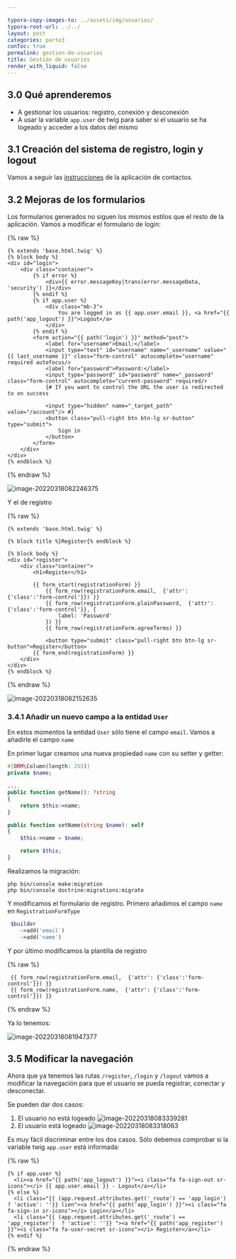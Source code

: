 ```yaml
---

typora-copy-images-to: ../assets/img/usuarios/
typora-root-url: ../../
layout: post
categories: parte3
conToc: true
permalink: gestion-de-usuarios
title: Gestión de usuarios
render_with_liquid: false
---
```


## 3.0 Qué aprenderemos

* A gestionar los usuarios: registro, conexión y desconexión
* A usar la variable `app.user` de twig para saber si el usuario se ha logeado y acceder a los datos del mismo

## 3.1 Creación del sistema de registro, login y logout

Vamos a seguir las [instrucciones](https://victorponz.github.io/symfony-contactos-teoria/posts/seguridad-y-control-de-accesos/) de la aplicación de contactos.

## 3.2 Mejoras de los formularios

Los formularios generados no siguen los mismos estilos que el resto de la aplicación. Vamos a modificar el formulario de login:

{% raw %}

```twig
{% extends 'base.html.twig' %}
{% block body %}
<div id="login">
    <div class="container">
        {% if error %}
            <div>{{ error.messageKey|trans(error.messageData, 'security') }}</div>
        {% endif %}
        {% if app.user %}
            <div class="mb-3">
                You are logged in as {{ app.user.email }}, <a href="{{ path('app_logout') }}">Logout</a>
            </div>
        {% endif %}
        <form action="{{ path('login') }}" method="post">
            <label for="username">Email:</label>
            <input type="text" id="username" name="_username" value="{{ last_username }}" class="form-control" autocomplete="username" required autofocus/>
            <label for="password">Password:</label>
            <input type="password" id="password" name="_password" class="form-control" autocomplete="current-password" required/>
            {# If you want to control the URL the user is redirected to on success

            <input type="hidden" name="_target_path" value="/account"/> #}
            <button class="pull-right btn btn-lg sr-button" type="submit">
                Sign in
            </button>
        </form>
    </div>
</div>
{% endblock %}
```

{% endraw %}

![image-20220318082246375](/symfony-blog-teoria/assets/img/usuarios/image-20220318082246375.png)

Y el de registro

{% raw %}

```twig
{% extends 'base.html.twig' %}

{% block title %}Register{% endblock %}

{% block body %}
<div id="register">
    <div class="container">
        <h1>Register</h1>

        {{ form_start(registrationForm) }}
            {{ form_row(registrationForm.email,  {'attr': {'class':'form-control'}}) }}
            {{ form_row(registrationForm.plainPassword,  {'attr': {'class':'form-control'}}, {
                label: 'Password'
            }) }}
            {{ form_row(registrationForm.agreeTerms) }}

            <button type="submit" class="pull-right btn btn-lg sr-button">Register</button>
        {{ form_end(registrationForm) }}
    </div>
</div>
{% endblock %}

```

{% endraw %}

![image-20220318082152635](/symfony-blog-teoria/assets/img/usuarios/image-20220318082152635.png)

### 3.4.1 Añadir un nuevo campo a la entidad `User`

En estos momentos la entidad `User` sólo tiene el campo `email`. Vamos a añadirle el campo `name`

En primer lugar creamos una nueva propiedad `name` con su setter y getter:

```php
#[ORM\Column(length: 255)]
private $name;

....
public function getName(): ?string
{
    return $this->name;
}

public function setName(string $name): self
{
    $this->name = $name;

    return $this;
}
```

Realizamos la migración:

```
php bin/console make:migration
php bin/console doctrine:migrations:migrate
```

Y modificamos el formulario de registro. Primero añadimos el campo `name` en `RegistrationFormType`

```php
 $builder
	->add('email')
 	->add('name')
```

Y por último modificamos la plantilla de registro

{% raw %}

```twig
 {{ form_row(registrationForm.email,  {'attr': {'class':'form-control'}}) }}
 {{ form_row(registrationForm.name,  {'attr': {'class':'form-control'}}) }}
```

{% endraw %}

Ya lo tenemos:

![image-20220318081947377](/symfony-blog-teoria/assets/img/usuarios/image-20220318081947377.png)

## 3.5 Modificar la navegación

Ahora que ya tenemos las rutas `/register`, `/login` y `/logout` vamos a modificar la navegación para que el usuario se pueda registrar, conectar y desconectar.

Se pueden dar dos casos:

1. El usuario no está logeado
![image-20220318083339281](/symfony-blog-teoria/assets/img/usuarios/image-20220318083339281.png)
2. El usuario está logeado
![image-20220318083318063](/symfony-blog-teoria/assets/img/usuarios/image-20220318083318063.png)

Es muy fácil discriminar entre los dos casos. Sólo debemos comprobar si la variable twig `app.user` está informada:

{% raw %}

```twig
{% if app.user %}
  <li><a href="{{ path('app_logout') }}"><i class="fa fa-sign-out sr-icons"></i> {{ app.user.email }} - Logout</a></li>
{% else %}
  <li class="{{ (app.request.attributes.get('_route') == 'app_login')  ? 'active': ''}} lien"><a href="{{ path('app_login') }}"><i class="fa fa-sign-in sr-icons"></i> Login</a></li>
  <li class="{{ (app.request.attributes.get('_route') == 'app_register')  ? 'active': ''}} "><a href="{{ path('app_register') }}"><i class="fa fa-user-secret sr-icons"></i> Register</a></li>
{% endif %}
```

{% endraw %}
